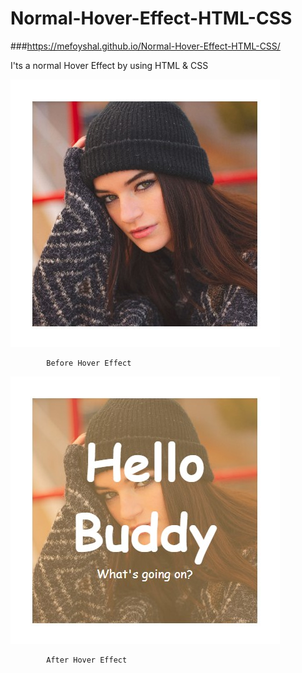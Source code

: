 # Normal-Hover-Effect-HTML-CSS

###https://mefoyshal.github.io/Normal-Hover-Effect-HTML-CSS/

 I'ts a normal Hover Effect by using HTML & CSS
 
 
![Before Hover Effect](./Final%20Looks/Before%20Hover%20Effect.jpg)

            Before Hover Effect

 ![It's The Final Looks after hovering](./Final%20Looks/Hover%20Effect.jpg)

            After Hover Effect
